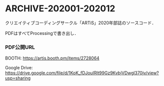 # ARCHIVE-202001-202012

クリエイティブコーディングサークル「ARTiS」2020年部誌のソースコード．

PDFはすべてProcessingで書き出し．

### PDF公開URL

BOOTH: https://artis.booth.pm/items/2728064

Google Drive: https://drive.google.com/file/d/1KoK_fDJouIRlt99Gz9KvbjVDwgl370jv/view?usp=sharing
